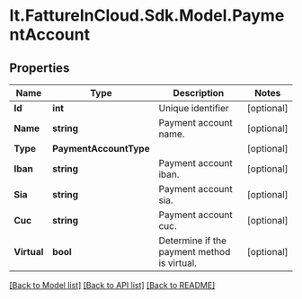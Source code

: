 # It.FattureInCloud.Sdk.Model.PaymentAccount

## Properties

Name | Type | Description | Notes
------------ | ------------- | ------------- | -------------
**Id** | **int** | Unique identifier | [optional] 
**Name** | **string** | Payment account name. | [optional] 
**Type** | **PaymentAccountType** |  | [optional] 
**Iban** | **string** | Payment account iban. | [optional] 
**Sia** | **string** | Payment account sia. | [optional] 
**Cuc** | **string** | Payment account cuc. | [optional] 
**Virtual** | **bool** | Determine if the payment method is virtual. | [optional] 

[[Back to Model list]](../README.md#documentation-for-models) [[Back to API list]](../README.md#documentation-for-api-endpoints) [[Back to README]](../README.md)

